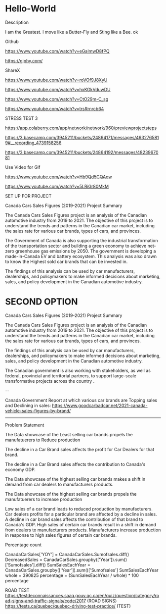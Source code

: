 # Hello-World
Description

I am the Greatest. I move like a Butter-Fly and Sting like a Bee.
ok

Github

https://www.youtube.com/watch?v=eGaImwD8fPQ

https://giphy.com/


ShareX

https://www.youtube.com/watch?v=roVOf9J8XyU

https://www.youtube.com/watch?v=hxKGkVduwDU

https://www.youtube.com/watch?v=CtO29m-C_sg

https://www.youtube.com/watch?v=trsRrnrcb64


STRESS TEST 3

https://app.colaberry.com/app/network/network/960/previewprojectsteps

https://3.basecamp.com/3945211/buckets/24864171/messages/4632765819#__recording_4739158256

https://3.basecamp.com/3945211/buckets/24864192/messages/4823967081


Use Video for Gif

https://www.youtube.com/watch?v=Hb9Qd5GQAow

https://www.youtube.com/watch?v=5LRiGr80MkM






SET UP FOR PROJECT

Canada Cars Sales Figures (2019-2021) Project Summary

The Canada Cars Sales Figures project is an analysis of the Canadian automotive industry from 2019 to 2021. The objective of this project is to understand the trends and patterns in the Canadian car market, including the sales rate for various car brands, types of cars, and provinces.

The Government of Canada is also supporting the industrial transformation of the transportation sector and building a green economy to achieve net-zero greenhouse gas emissions by 2050. The government is developing a made-in-Canada EV and battery ecosystem. This analysis was also drawn to know the Highest sold car brands that can be invested in.

The findings of this analysis can be used by car manufacturers, dealerships, and policymakers to make informed decisions about marketing, sales, and policy development in the Canadian automotive industry.



# SECOND OPTION

Canada Cars Sales Figures (2019-2021) Project Summary

The Canada Cars Sales Figures project is an analysis of the Canadian automotive industry from 2019 to 2021. The objective of this project is to understand the trends and patterns in the Canadian car market, including the sales rate for various car brands, types of cars, and provinces.

The findings of this analysis can be used by car manufacturers, dealerships, and policymakers to make informed decisions about marketing, sales, and policy development in the Canadian automotive industry.

The Canadian government is also working with stakeholders, as well as federal, provincial and territorial partners, to support large-scale transformative projects across the country .


--

Canada Government Report at which various car brands are Topping sales and Declining in sales:  https://www.goodcarbadcar.net/2021-canada-vehicle-sales-figures-by-brand/


----

Problem Statement

The Data showcase of the Least selling car brands propels the manufatuerers to Reduce production

The decline in a Car Brand sales affects the profit for Car Dealers for that brand.

The decline in a Car Brand sales affects the contribution to Canada's economy GDP.

The Data showcase of the highest selling car brands makes a shift in demand from car dealers to manufacturers products.

The Data showcase of the highest selling car brands propels the manufatuerers to increase production


Low sales of a car brand leads to reduced production by manufacturers.
Car dealers profits for a particular brand are affected by a decline in sales.
A decline in car brand sales affects the contribution of that brand to Canada's GDP.
High sales of certain car brands result in a shift in demand from dealers to manufacturers products.
Manufacturers increase production in response to high sales figures of certain car brands.


Percentage count

CanadaCarSales['YOY'] = CanadaCarSales.Sumofsales.diff()
DecreasedSales        = CanadaCarSales.groupby(['Year']).sum()['Sumofsales'].diff()
SumSalesEachYear      = CanadaCarSales.groupby(['Year']).sum()['Sumofsales']
SumSalesEachYear
whole = 390825
percentage = (SumSalesEachYear / whole) * 100
percentage



ROAD TEST
https://testdeconnaissances.saaq.gouv.qc.ca/en/quiz/question/category/road-signs-and-traffic-signals/code/2017  (ROAD SIGNS)
https://tests.ca/quebec/quebec-driving-test-practice/ (TEST)


